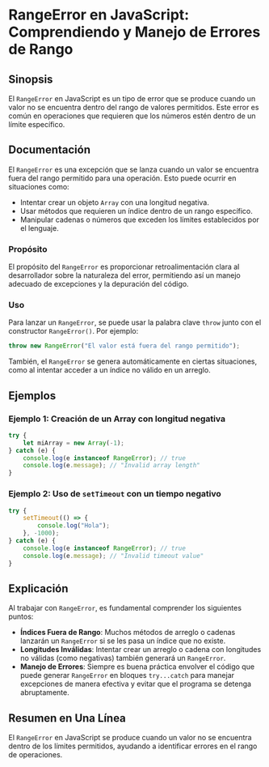 <!--
Meta Description: # RangeError en JavaScript: Comprendiendo y Manejo de Errores de Rango ## Sinopsis El `RangeError` en JavaScript es un tipo de error que se produce cu...
Meta Keywords: rangeerror, que, rango, javascript, del
-->

# RangeError en JavaScript: Comprendiendo y Manejo de Errores de Rango

## Sinopsis
El `RangeError` en JavaScript es un tipo de error que se produce cuando un valor no se encuentra dentro del rango de valores permitidos. Este error es común en operaciones que requieren que los números estén dentro de un límite específico.

## Documentación
El `RangeError` es una excepción que se lanza cuando un valor se encuentra fuera del rango permitido para una operación. Esto puede ocurrir en situaciones como:

- Intentar crear un objeto `Array` con una longitud negativa.
- Usar métodos que requieren un índice dentro de un rango específico.
- Manipular cadenas o números que exceden los límites establecidos por el lenguaje.

### Propósito
El propósito del `RangeError` es proporcionar retroalimentación clara al desarrollador sobre la naturaleza del error, permitiendo así un manejo adecuado de excepciones y la depuración del código.

### Uso
Para lanzar un `RangeError`, se puede usar la palabra clave `throw` junto con el constructor `RangeError()`. Por ejemplo:

```javascript
throw new RangeError("El valor está fuera del rango permitido");
```

También, el `RangeError` se genera automáticamente en ciertas situaciones, como al intentar acceder a un índice no válido en un arreglo.

## Ejemplos

### Ejemplo 1: Creación de un Array con longitud negativa
```javascript
try {
    let miArray = new Array(-1);
} catch (e) {
    console.log(e instanceof RangeError); // true
    console.log(e.message); // "Invalid array length"
}
```

### Ejemplo 2: Uso de `setTimeout` con un tiempo negativo
```javascript
try {
    setTimeout(() => {
        console.log("Hola");
    }, -1000);
} catch (e) {
    console.log(e instanceof RangeError); // true
    console.log(e.message); // "Invalid timeout value"
}
```

## Explicación
Al trabajar con `RangeError`, es fundamental comprender los siguientes puntos:

- **Índices Fuera de Rango**: Muchos métodos de arreglo o cadenas lanzarán un `RangeError` si se les pasa un índice que no existe.
- **Longitudes Inválidas**: Intentar crear un arreglo o cadena con longitudes no válidas (como negativas) también generará un `RangeError`.
- **Manejo de Errores**: Siempre es buena práctica envolver el código que puede generar `RangeError` en bloques `try...catch` para manejar excepciones de manera efectiva y evitar que el programa se detenga abruptamente.

## Resumen en Una Línea
El `RangeError` en JavaScript se produce cuando un valor no se encuentra dentro de los límites permitidos, ayudando a identificar errores en el rango de operaciones.